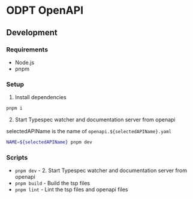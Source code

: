 # ODPT OpenAPI

## Development

### Requirements

- Node.js
- pnpm

### Setup

1. Install dependencies

```bash
pnpm i
```

2. Start Typespec watcher and documentation server from openapi

selectedAPIName is the name of `openapi.${selectedAPIName}.yaml`

```bash
NAME=${selectedAPIName} pnpm dev
```

### Scripts

- `pnpm dev` - 2. Start Typespec watcher and documentation server from openapi
- `pnpm build` - Build the tsp files
- `pnpm lint` - Lint the tsp files and openapi files
